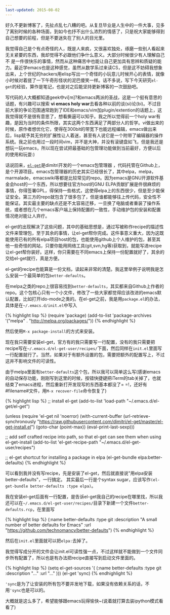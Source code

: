 ```yaml
---
last-updated: 2015-08-02
---
```

好久不更新博客了，先扯点乱七八糟的吧。从复旦毕业是人生中的一件大事，见多了离别时候的各种场面，到如今也抒不出什么浓烈的情感了，只是祝大家能够得到自己想要的前程，但是不要迷失在了别人的目光里。

我觉得自己是个有点奇怪的人，既是人来疯，又很喜欢独处，琢磨一些别人看起来无关紧要的东西，我却觉得不必跟他们争什么意义。大部分时候很少有人理解自己不 是一件很快乐的事情，然而从这种痛苦中也能让自己更加具有思辨和质疑的能力。最近学emacs也是这种感觉，虽然从数学系过来读CS，但是这不妨碍我想象出来，上个世纪的hackers用elisp写出一个奇怪的小玩意儿时候开心的表情，就像小时候对着搓了一下午奇形怪状的泥巴傻笑一样。话不多说，写下今天研究`el-get`的经验，算作是笔记，也是对之后能坚持更新博客的一次鼓励吧。

写代码的人大概都知道geek中vi[m]?和emacs两派的圣战，这是一个挺有意思的话题，有兴趣可以搜索
**vi emacs holy war**去看各种以前的谈(si)论(bi)。不过目前大家的争论范围通常跑到了IDE和emacs/vim加plugin/extention的话题上，这我觉得就不是很有意思了，想看撕逼可以知乎。我之所以觉得前一个holy war有趣，是因为当时的条件所限，其实这两个东西满足了两部分人的哲学。vi做出来的时候，原作者想优化它，使得在300bit的带宽下也能远程编辑，emacs做出来后，lisp赋予其无穷的扩展性让人着迷，甚至有人说它是一个附带了编辑器的操作系统。我之前也用过一段时间vim，并不是大神，并没有滚键盘如飞，但是我还是想玩一玩emacs，所以现在尝试把最基础的包管理功能做到当前最好，方便以后的使用和玩耍:)

话说回来，[`el-get`][el-get]是dimitri开发的一个emacs包管理器 ，代码托管在Github上，是个开源项目。emacs包管理器的历史其实已经很长了，其中elpa，melpa，marmalade，emacswiki等都是比较常见的repo。因为emacs是GNU开源软件基金会host的一个东西，所以想要往官方host的GNU ELPA贡献扩展是件很麻烦的事情，你得签署GPL，得保持一些格式，这使得elpa上的东西很少，但是至少能保证安全。第三方的repo就包含了很多包了，但是谁都能够往上传代码，安全性不能保证。其实最主要的缺点还是不太容易迁移，一旦换了电脑或者重装了操作系统，或者想在几个emacs客户端上保持配置的一致性，手动维护包的安装和配置情况绝对能让人弃疗。

el-get的出现解决了这些问题，其中的基础思想是，通过写被称作recipe的描述性文件来管理包，至于其余的事情，让el-get帮你完成。这件事意义重大，因为这既能使用已有的所有elpa项目host的包，也能使用github上个人维护的包，甚至其他一些奇怪的网站，只要你能用网络工具(git,svn,hg等)获取到，就能写进recipe让el-get帮你装好。这样，你只需要在不同emacs上保持一份配置就好了，其余的交给el-get就行，真是方便。

el-get的recipe也能算是一份文档，读起来非常的清楚。我这里举例子说明我是怎么安装一个最简单的包`better-defaults`。

在melpa之类的repo上很容易找到`better-defaults`，其实都来自Github上作者的repo。这个包核心只有一个小文件，修改了一些大家都觉得应该改进的emacs默认配置，比如打开ido-mode之类的。在el-get之前，我是用`package.el`的办法，具体是在`~/.emacs.d/init.el`中写入

{% highlight lisp %}
(require 'package)
(add-to-list 'package-archives
             '("melpa" . "http://melpa.org/packages/"))
{% endhighlight %}

然后使用`M-x package-install`的方式来安装。

现在我只需要安装el-get，官方有的我只需要写一行配置，没有的我只需要把recipe写在`~/.emacs.d/el-get-user/recipes/`下面，然后同样在`init.el`里面写一行配置就行了。当然，如果对于有额外设置的包，需要把额外的配置写上，不过这并不影响文件的可读性。

由于melpa里面有`better-defaults`这个包，所以我可以简单这么写(感谢emacs的自动保存功能，刚刚写到这里的时候，按错快捷键把iTerm的tab关掉了，也就结束了emacs进程，然后重新打开发现写的东西基本都没了= =!，还好有#filename#文件，用`M-x recover-file`命令恢复了)

{% highlight lisp %}
;; install el-get
(add-to-list 'load-path "~/.emacs.d/el-get/el-get")

(unless (require 'el-get nil 'noerror)
  (with-current-buffer
      (url-retrieve-synchronously
       "https://raw.githubusercontent.com/dimitri/el-get/master/el-get-install.el")
    (goto-char (point-max))
    (eval-print-last-sexp)))
    
;; add self crafted recipe into path, so that el-get can see them when using el-get-install
(add-to-list 'el-get-recipe-path "~/.emacs.d/el-get-user/recipes")

;; el-get shortcut for installing a package in elpa
(el-get-bundle elpa:better-defaults)
{% endhighlight %}

可以看到我并没有写recipe，先是安装了el-get，然后就直接说"用elpa安装better-defaults"，一行搞定。
其实最后一行是个syntax sugar，应该写作`(el-get-bundle better-defaults :type elpa)`。

我在安装el-get后面有一行配置，是告诉el-get我自己的recipe在哪里找，所以我还可以在`~/.emacs.d/el-get-user/recipes/`目录下新建一个文件`better-defaults.rcp`，在里面写

{% highlight lisp %}
(:name better-defaults
       :type git
       :description "A small number of better defaults for Emacs"
       :url "https://github.com/technomancy/better-defaults")
{% endhighlight %}

然后在`init.el`里面就可以把`elpa:`去掉了。

我觉得写成分开的文件会让init.el可读性强一点，不过这样就不能做到一个文件同步所有配置了，所以也是有办法把recipe直接写到启动文件里面的。

{% highlight lisp %}
(setq el-get-sources
      '(
        (:name better-defaults
               :type git
               :description "..."
               :url "..."
               )))
(el-get 'sync)
{% endhighlight %}

`'sync`是为了让安装的所有包不要并发地下载，如果没有依赖关系的话，不用`'sync`也是可以的。

大概就是这么多了，希望能够跟emacs玩得愉快~(说着就打算去装ipython模式看看了)

[el-get]: https://github.com/dimitri/el-get
